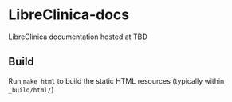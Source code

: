 # LibreClinica-docs

LibreClinica documentation hosted at TBD

## Build

Run `make html` to build the static HTML resources (typically within `_build/html/`)
